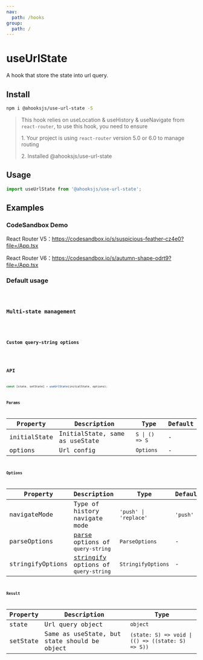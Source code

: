 ```yaml
---
nav:
  path: /hooks
group:
  path: /
---
```


# useUrlState

A hook that store the state into url query.

## Install

```bash
npm i @ahooksjs/use-url-state -S
```

> This hook relies on useLocation & useHistory & useNavigate from `react-router`, to use this hook, you need to ensure
>
> 1\. Your project is using `react-router` version 5.0 or 6.0 to manage routing
>
> 2\. Installed @ahooksjs/use-url-state


## Usage

```js
import useUrlState from '@ahooksjs/use-url-state';
```

## Examples

### CodeSandbox Demo

React Router V5：https://codesandbox.io/s/suspicious-feather-cz4e0?file=/App.tsx

React Router V6：https://codesandbox.io/s/autumn-shape-odrt9?file=/App.tsx

### Default usage

<code src="./demo/demo1.tsx" hideActions='["CSB"]' />

### Multi-state management

<code src="./demo/demo2.tsx" hideActions='["CSB"]' />

### Custom query-string options

<code src="./demo/demo3.tsx" hideActions='["CSB"]' />

## API

```typescript
const [state, setState] = useUrlState(initialState, options);
```

### Params

| Property     | Description                    | Type           | Default |
|--------------|--------------------------------|----------------|---------|
| initialState | InitialState, same as useState | `S \| () => S` | -       |
| options      | Url config                     | `Options`      | -       |

### Options

| Property         | Description                                                                                                  | Type                  | Default  |
|------------------|--------------------------------------------------------------------------------------------------------------|-----------------------|----------|
| navigateMode     | Type of history navigate mode                                                                                | `'push' \| 'replace'` | `'push'` |
| parseOptions     | [parse](https://github.com/sindresorhus/query-string#parsestring-options) options of `query-string`          | `ParseOptions`        | -        |
| stringifyOptions | [stringify](https://github.com/sindresorhus/query-string#stringifyobject-options) options of  `query-string` | `StringifyOptions`    | -        |

### Result

| Property | Description                                  | Type                                              |
|----------|----------------------------------------------|---------------------------------------------------|
| state    | Url query object                             | `object`                                          |
| setState | Same as useState, but state should be object | `(state: S) => void \| (() => ((state: S) => S))` |
